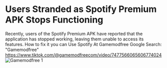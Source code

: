 # Users Stranded as Spotify Premium APK Stops Functioning

Recently, users of the Spotify Premium APK have reported that the application has stopped working, leaving them unable to access its features. 
How to fix it you can
Use Spotify At Gamemodfree
Google Search: "Gamemodfree"
https://www.tiktok.com/@gamemodfreecom/video/7477566065606774024
![Gamemodfree 1](https://github.com/user-attachments/assets/52378667-2ad1-4bfb-960d-9cce8bfcf27e)
